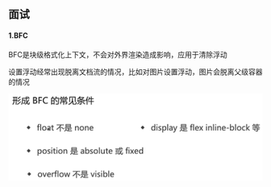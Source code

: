 ## 面试

#### 1.BFC

BFC是块级格式化上下文，不会对外界渲染造成影响，应用于清除浮动

设置浮动经常出现脱离文档流的情况，比如对图片设置浮动，图片会脱离父级容器的情况

![image-20210819104616591](../../../img/image-20210819104616591.png)